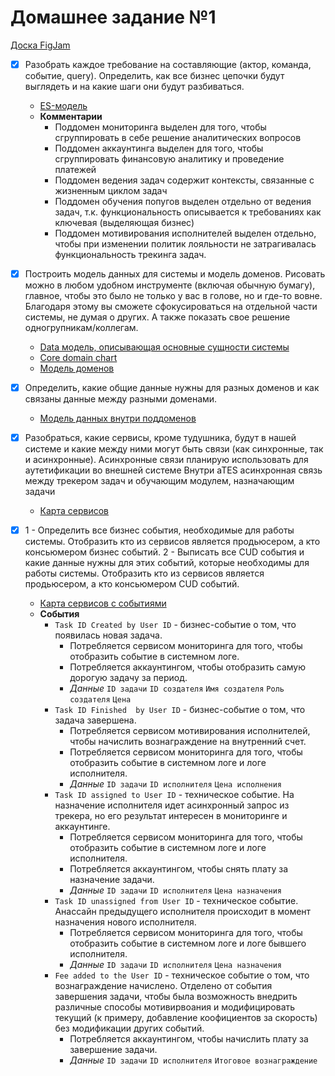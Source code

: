 # Домашнее задание №1

[Доска FigJam](https://www.figma.com/file/Ge5Zslipb7gqV0YJta12Mb/aTES?type=whiteboard&node-id=0%3A1&t=IlnV8lPWDGEEVPsF-1)

- [x] Разобрать каждое требование на составляющие (актор, команда, событие, query). Определить, как все бизнес цепочки 
будут выглядеть и на какие шаги они будут разбиваться.
  - [ES-модель](es-model.png)
  - **Комментарии**
    - Поддомен мониторинга выделен для того, чтобы сгруппировать в себе решение аналитических вопросов
    - Поддомен аккаунтинга выделен для того, чтобы сгруппировать финансовую аналитику и проведение платежей
    - Поддомен ведения задач содержит контексты, связанные с жизненным циклом задач
    - Поддомен обучения попугов выделен отдельно от ведения задач, т.к. функциональность описывается к требованиях как 
    ключевая (выделяющая бизнес)
    - Поддомен мотивирования исполнителей выделен отдельно, чтобы при изменении политик лояльности не затрагивалась 
    функциональность трекинга задач.

- [x] Построить модель данных для системы и модель доменов. Рисовать можно в любом удобном инструменте (включая обычную 
бумагу), главное, чтобы это было не только у вас в голове, но и где-то вовне. Благодаря этому вы сможете сфокусироваться
на отдельной части системы, не думая о других. А также показать свое решение одногрупникам/коллегам.
  - [Data модель, описывающая основные сущности системы](data-model-general.png)
  - [Core domain chart](core-domain-chart.png)
  - [Модель доменов](domain-model.png)

- [x] Определить, какие общие данные нужны для разных доменов и как связаны данные между разными доменами.
  - [Модель данных внутри поддоменов](data-in-subdomain.png)

- [x] Разобраться, какие сервисы, кроме тудушника, будут в нашей системе и какие между ними могут быть связи (как 
синхронные, так и асинхронные).
Асинхронные связи планирую использовать для аутетификации во внешней системе
Внутри aTES асинхронная связь между трекером задач и обучающим модулем, назначающим задачи
  - [Карта сервисов](service-map.png)

- [x] 1 - Определить все бизнес события, необходимые для работы системы. Отобразить кто из сервисов является продьюсером, а 
кто консьюмером бизнес событий. 
2 - Выписать все CUD события и какие данные нужны для этих событий, которые необходимы для работы системы. Отобразить 
кто из сервисов является продьюсером, а кто консьюмером CUD событий.
  - [Карта сервисов с событиями](events-producing-consuming.png)
  - **События**
    - `Task ID Created by User ID` - бизнес-событие о том, что появилась новая задача. 
      - Потребляется сервисом мониторинга для того, чтобы отобразить событие в системном логе.
      - Потребляется аккаунтингом, чтобы отобразить самую дорогую задачу за период.
      - *Данные* `ID задачи` `ID создателя` `Имя создателя` `Роль создателя` `Цена`
    - `Task ID Finished  by User ID` - бизнес-событие о том, что задача завершена.
      - Потребляется сервисом мотивирования исполнителей, чтобы начислить вознаграждение на внутренний счет. 
      - Потребляется сервисом мониторинга для того, чтобы отобразить событие в системном логе и логе исполнителя.
      - *Данные* `ID задачи` `ID исполнителя` `Цена исполнения`
    - `Task ID assigned to User ID` - техническое событие. На назначение исполнителя идет асинхронный запрос из трекера, 
    но его результат интересен в мониторинге и аккаунтинге. 
      - Потребляется сервисом мониторинга для того, чтобы отобразить событие в системном логе и логе исполнителя. 
      - Потребляется аккаунтингом, чтобы снять плату за назначение задачи.
      - *Данные* `ID задачи` `ID исполнителя` `Цена назначения`
    - `Task ID unassigned from User ID` - техническое событие. Анассайн предыдущего исполнителя происходит в момент
    назначения нового исполнителя.
      - Потребляется сервисом мониторинга для того, чтобы отобразить событие в системном логе и логе бывшего исполнителя.
      - *Данные* `ID задачи` `ID исполнителя` `Цена назначения`
    - `Fee added to the User ID` - техническое событие о том, что вознаграждение начислено. Отделено от события
    завершения задачи, чтобы была возможность внедрить различные способы мотивирвоания и модифицировать текущий
    (к примеру, добавление коофициентов за скорость) без модификации других событий.
      - Потребляется аккаунтингом, чтобы начислить плату за завершение задачи.
      - *Данные* `ID задачи` `ID исполнителя` `Итоговое вознаграждение`
